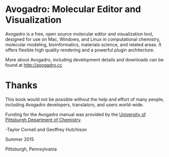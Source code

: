 # Avogadro: Molecular Editor and Visualization

Avogadro is a free, open source molecular editor and visualization
tool, designed for use on Mac, Windows, and Linux in computational
chemistry, molecular modeling, bioinformatics, materials science, and
related areas. It offers flexible high quality rendering and a
powerful plugin architecture.

More about Avogadro, including development details and downloads can
be found at <http://avogadro.cc>

# Thanks

This book would not be possible without the help and effort of many people, including Avogadro developers, translators, and users world-wide.

Funding for the Avogadro manual was provided by the [University of Pittsburgh Department of Chemistry](http://www.chem.pitt.edu/).

-Taylor Cornell and Geoffrey Hutchison

Summer 2015

Pittsburgh, Pennsylvania
